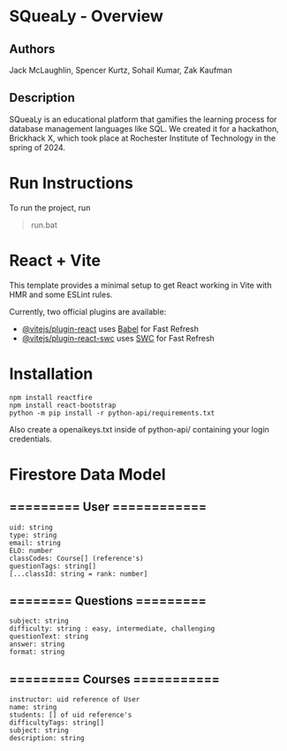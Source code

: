 # SQueaLy - Overview

## Authors
Jack McLaughlin, Spencer Kurtz, Sohail Kumar, Zak Kaufman

## Description
SQueaLy is an educational platform that gamifies the learning process for database management languages like SQL. We created it for a hackathon, Brickhack X, which took place at Rochester Institute of Technology in the spring of 2024.

# Run Instructions
To run the project, run
> run.bat

# React + Vite

This template provides a minimal setup to get React working in Vite with HMR and some ESLint rules.

Currently, two official plugins are available:

- [@vitejs/plugin-react](https://github.com/vitejs/vite-plugin-react/blob/main/packages/plugin-react/README.md) uses [Babel](https://babeljs.io/) for Fast Refresh
- [@vitejs/plugin-react-swc](https://github.com/vitejs/vite-plugin-react-swc) uses [SWC](https://swc.rs/) for Fast Refresh


#  Installation

```
npm install reactfire
npm install react-bootstrap
python -m pip install -r python-api/requirements.txt
```
Also create a openaikeys.txt inside of python-api/ containing your login credentials.

# Firestore Data Model

## ========= User ============
    uid: string
    type: string
    email: string
    ELO: number
    classCodes: Course[] (reference's)
    questionTags: string[]
    [...classId: string = rank: number]

## ======== Questions =========
    subject: string
    difficulty: string : easy, intermediate, challenging
    questionText: string
    answer: string
    format: string

## ========= Courses ===========
    instructor: uid reference of User
    name: string
    students: [] of uid reference's
    difficultyTags: string[]
    subject: string
    description: string
